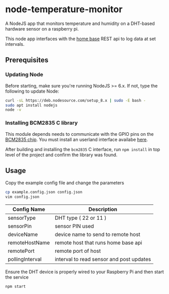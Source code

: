 # node-temperature-monitor

A NodeJS app that monitors temperature and humidity on a DHT-based hardware sensor on a raspberry pi.

This node app interfaces with the [home base](https://github.com/LonnyGomes/home_base) REST api to log data at set intervals.

## Prerequisites

### Updating Node

Before starting, make sure you're running NodeJS >= 6.x. If not, type the following to update Node:

```bash
curl -sL https://deb.nodesource.com/setup_8.x | sudo -E bash -
sudo apt install nodejs
node -v
```

### Installing BCM2835 C library
This module depends needs to communicate with the GPIO pins on the [BCM2835 chip](https://www.raspberrypi.org/documentation/hardware/raspberrypi/bcm2835/README.md). You must install an userland interface availabe [here](http://www.airspayce.com/mikem/bcm2835/).

After building and installing the `bcm2835` C interface, run `npm install` in top level of the project and confirm the library was found.

## Usage

Copy the example config file and change the parameters

```bash
cp example.config.json config.json
vim config.json
```

| Config Name   | Description
----------------|-------------
sensorType      | DHT type ( 22 or 11 )
sensorPin       | sensor PIN used
deviceName      | device name to send to remote host
remoteHostName  | remote host that runs home base api
remotePort      | remote port of host
pollingInterval | interval to read sensor and post updates

Ensure the DHT device is properly wired to your Raspberry Pi and then start the service

```bash
npm start
```
